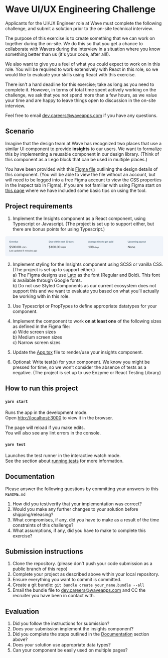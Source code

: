 # Wave UI/UX Engineering Challenge

Applicants for the UI/UX Engineer role at Wave must complete the following challenge, and submit a solution prior to the on-site technical interview.

The purpose of this exercise is to create something that we can work on together during the on-site. We do this so that you get a chance to collaborate with Wavers during the interview in a situation where you know something better than us (it's your code, after all!).  

We also want to give you a feel of what you could expect to work on in this role.
You will be required to work extensively with React in this role, so we would like to evaluate your skills using React with this exercise.

There isn't a hard deadline for this exercise; take as long as you need to complete it. However, in terms of total time spent actively working on the challenge, we ask that you not spend more than a few hours, as we value your time and are happy to leave things open to discussion in the on-site interview.

Feel free to email dev.careers@waveapps.com if you have any questions.

## Scenario
Imagine that the design team at Wave has recognized two places that use a similar UI component to provide **insights** to our users. We want to formalize this by implementing a reusable component in our design library. (Think of this component as a Lego block that can be used in multiple places.)


You have been provided with this [Figma file](https://www.figma.com/file/AALOx1yqhdDfTbBsVyT1Hb/?node-id=0%3A1) outlining the design details of this component. (You will be able to view the file without an account, but will need to be logged into a free Figma account to view the CSS properties in the Inspect tab in Figma). If you are not familiar with using Figma start on [this page](https://www.figma.com/file/AALOx1yqhdDfTbBsVyT1Hb/UI%2FUX-Engineer-Take-Home-Exercise?node-id=10%3A702) where we have included some basic tips on using the tool.

## Project requirements


1. Implement the Insights component as a React component, using Typescript or Javascript. (The project is set up to support either, but there are bonus points for using Typescript.)

![insights component preview](./assets/insights-component-preview.png "insights component preview")

2.  Implement styling for the Insights component using SCSS or vanilla CSS. (The project is set up to support either.)  
    a) The Figma designs use [Lato](https://fonts.google.com/share?selection.family=Lato:wght@400;700) as the font (Regular and Bold). This font is available through Google fonts.  
    b) Do not use Styled Components as our current ecosystem does not support this and we want to evaluate you based on what you’ll actually be working with in this role.

3. Use Typescript or PropTypes to define appropriate datatypes for your component.
4. Implement the component to work **on at least one** of the following sizes as defined in the Figma file:  
    a) Wide screen sizes  
    b) Medium screen sizes  
    c) Narrow screen sizes
5. Update the [App.tsx](./src/App.tsx) file to render/use your insights component.
6. Optional: Write test(s) for your component.
We know you might be pressed for time, so we won’t consider the absence of tests as a negative. (The project is set up to use Enzyme or React Testing Library)

## How to run this project

#### `yarn start`

Runs the app in the development mode.\
Open [http://localhost:3000](http://localhost:3000) to view it in the browser.

The page will reload if you make edits.\
You will also see any lint errors in the console.

#### `yarn test`

Launches the test runner in the interactive watch mode.\
See the section about [running tests](https://facebook.github.io/create-react-app/docs/running-tests) for more information.


## Documentation

Please answer the following questions by committing your answers to this `README.md`

1. How did you test/verify that your implementation was correct?
2. Would you make any further changes to your solution before shipping/releasing?
3. What compromises, if any, did you have to make as a result of the time constraints of this challenge?
4. What assumptions, if any, did you have to make to complete this exercise?

## Submission instructions
1. Clone the repository. (please don't push your code submission as a public branch of this repo)
2. Complete your project as described above within your local repository.
3. Ensure everything you want to commit is committed.
4. Create a git bundle: `git bundle create your_name.bundle --all`
5. Email the bundle file to dev.careers@waveapps.com and CC the recruiter you have been in contact with.

## Evaluation
1. Did you follow the instructions for submission?
2. Does your submission implement the insights component?
2. Did you complete the steps outlined in the [Documentation](#documentation) section above?
3. Does your solution use appropriate data types?
4. Can your component be easily used on multiple pages?





